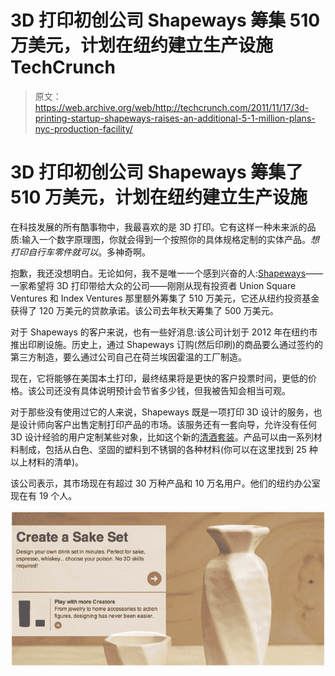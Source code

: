 # 3D 打印初创公司 Shapeways 筹集 510 万美元，计划在纽约建立生产设施 TechCrunch

> 原文：<https://web.archive.org/web/http://techcrunch.com/2011/11/17/3d-printing-startup-shapeways-raises-an-additional-5-1-million-plans-nyc-production-facility/>

# 3D 打印初创公司 Shapeways 筹集了 510 万美元，计划在纽约建立生产设施

在科技发展的所有酷事物中，我最喜欢的是 3D 打印。它有这样一种未来派的品质:输入一个数字原理图，你就会得到一个按照你的具体规格定制的实体产品。*想打印自行车零件就可以*。多神奇啊。

抱歉，我还没想明白。无论如何，我不是唯一一个感到兴奋的人:[Shapeways](https://web.archive.org/web/20230203153837/http://www.shapeways.com/)——一家希望将 3D 打印带给大众的公司——刚刚从现有投资者 Union Square Ventures 和 Index Ventures 那里额外筹集了 510 万美元，它还从纽约投资基金获得了 120 万美元的贷款承诺。该公司去年秋天筹集了 500 万美元。

对于 Shapeways 的客户来说，也有一些好消息:该公司计划于 2012 年在纽约市推出印刷设施。历史上，通过 Shapeways 订购(然后印刷)的商品要么通过签约的第三方制造，要么通过公司自己在荷兰埃因霍温的工厂制造。

现在，它将能够在美国本土打印，最终结果将是更快的客户投票时间，更低的价格。该公司还没有具体说明预计会节省多少钱，但我被告知会相当可观。

对于那些没有使用过它的人来说，Shapeways 既是一项打印 3D 设计的服务，也是设计师向客户出售定制打印产品的市场。该服务还有一套向导，允许没有任何 3D 设计经验的用户定制某些对象，比如这个新的[清酒套装](https://web.archive.org/web/20230203153837/http://www.shapeways.com/creator/sake-set/)。产品可以由一系列材料制成，包括从白色、坚固的塑料到不锈钢的各种材料(你可以在这里找到 25 种以上材料的清单)。

该公司表示，其市场现在有超过 30 万种产品和 10 万名用户。他们的纽约办公室现在有 19 个人。

![](img/fd6e46e115261115b3900233081beee2.png)